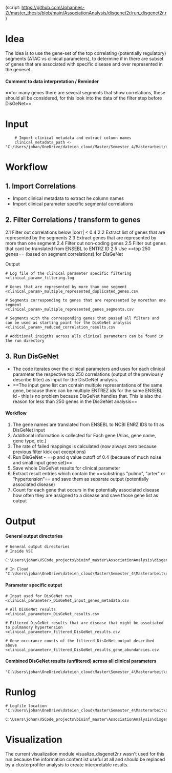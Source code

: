 (script: https://github.com/Johannes-Zi/master_thesis/blob/main/AssociationAnalysis/disgenet2r/run_disgenet2r.r)

# Idea
The idea is to use the gene-set of the top correlating (potentially regulatory) segments (ATAC vs clinical parameters), to determine if in there are subset of genes that are associated with specific disease and over represented in the geneset.
#### Comment to data interpretation / Reminder
==for many genes there are several segments that show correlations, these should all be considered, for this look into the data of the filter step before DisGeNet==
# Input
```
	# Import clinical metadata and extract column names
	clinical_metadata_path <- "C:/Users/johan/OneDrive/dateien_cloud/Master/Semester_4/Masterarbeit/data/pulmanory_hypertension/clinical_data/version_26.05.24/isolated_metadata.csv"
```
# Workflow
## 1. Import Correlations
* Import clinical metadata to extract he column names
* Import clinical parameter specific segmental correlations
## 2. Filter Correlations / transform to genes
2.1 Filter out correlations below |corr| < 0.4
2.2 Extract list of genes that are represented by the segments
2.3 Extract genes that are represented by more than one segment
2.4 Filter out non-coding genes
2.5 Filter out genes that cant be translated from ENSEBL to ENTRZ ID
2.5 Use ==top 250 genes== (based on segment correlations) for DisGeNet


Output
```
# Log file of the clinical parameter specific filtering
<clinical_param>_filtering.log

# Genes that are represented by more than one segment
<clinical_param>_multiple_represented_duplicated_genes.csv

# Segments corresponding to genes that are represented by morethan one segment
<clinical_param>_multiple_represented_genes_segments.csv

# Segments with the corresponding genes that passed all filters and can be used as starting point for the DisGeNet analysis
<clinical_param>_reduced_correlation_results.csv

# Additional insigths across alls clinical parameters can be found in the run directory
```

## 3. Run DisGeNet

* The code iterates over the clinical parameters and uses for each clinical parameter the respective top 250 correlations (output of the previously describe filter) as input for the DisGeNet analysis.
*  ==The input gene list can contain multiple representations of the same gene, because there can be multiple ENTREZ ids for the same ENSEBL id - this is no problem because DisGeNet handles that. This is also the reason for less than 250 genes in the DisGeNet analysis==

#### Workflow
1. The gene names are translated from ENSEBL to NCBI ENRZ IDS to fit as DisGeNet input
2. Additional information is collected for Each gene (Alias, gene name, gene type, etc.)
3. The rate of failed mappings is calculated (now always zero because previous filter kick out exceptions)
4. Run DisGeNet - ==p and q value cutoff of 0.4 (because of much noise and small input gene set)==
5. Save whole DisGeNet results for clinical parameter
6. Extract result entries which contain the ==substrings "pulmo", "arter" or "hypertension"== and save them as separate output (potentially associated disease)
7. Count for each gene that occurs in the potentially associated disease  how often they are assigned to a disease and save those gene list as output 
# Output
#### General output directories
```
# General output directories
# Inside VSC

C:\Users\johan\VSCode_projects\bioinf_master\AssociationAnalysis\disgenet2r\runs\combined_corr_cv_pear_04_thres\spear_thres_04_up_to_250\DisGeNet_results/

# In Cloud
"C:\Users\johan\OneDrive\dateien_cloud\Master\Semester_4\Masterarbeit\data\pulmanory_hypertension\disgenet_data\spear_thres_04_up_to_250" 
```
#### Parameter specific output
```
# Input used for DisGeNet run
<clinical_parameter>_DisGeNet_input_genes_metadata.csv

# All DisGeNet results
<clinical_parameter>_DisGeNet_results.csv

# Filtered DisGeNet results that are disease that might be assotiated to pulmanory hypertension
<clinical_parameter>_filtered_DisGeNet_results.csv

# Gene occurance counts of the filtered DisGeNet output described above
<clinical_parameter>_filtered_DisGeNet_results_gene_abundancies.csv
```
#### Combined DisGeNet results (unfiltered) across all clinical parameters
```
"C:\Users\johan\OneDrive\dateien_cloud\Master\Semester_4\Masterarbeit\data\pulmanory_hypertension\disgenet_data\spear_thres_04_up_to_250\DisGeNETresults_0.4pqcutoff_uptotop250correlations_latest_version.csv"
```
# Runlog
```
# Logfile location
"C:\Users\johan\OneDrive\dateien_cloud\Master\Semester_4\Masterarbeit\data\pulmanory_hypertension\disgenet_data\spear_thres_04_up_to_250\run_disgenet2r.r_runlog_091124.log".

C:\Users\johan\VSCode_projects\bioinf_master\AssociationAnalysis\disgenet2r\runs\combined_corr_cv_pear_04_thres\spear_thres_04_up_to_250\run_disgenet2r.r_runlog_091124.log
```

# Visualization

The current visualization module visualize_disgenet2r.r wasn't used for this run because the information content ist useful at all and should be replaced by a clusterprofiler analysis to create interpretable results.
